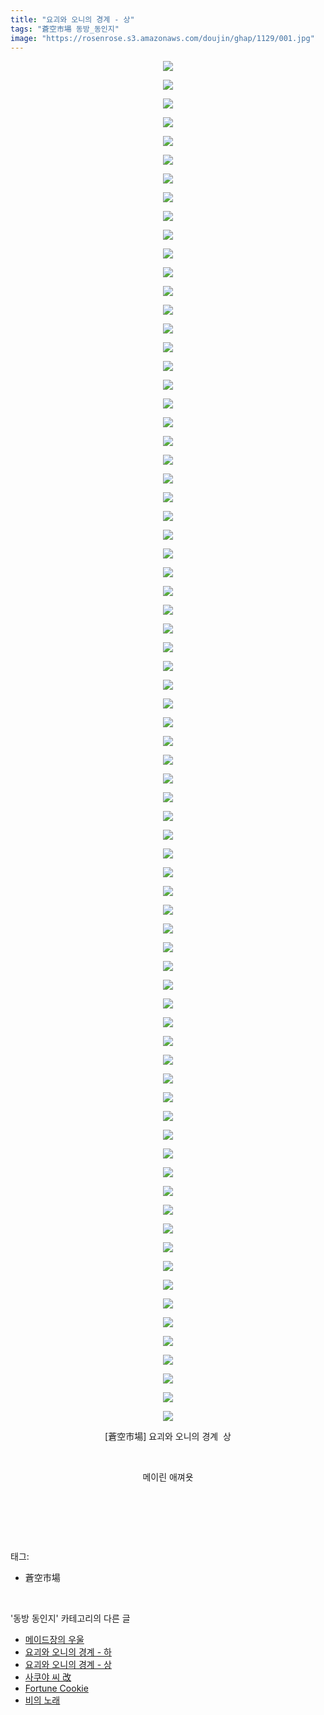 ```yaml
---
title: "요괴와 오니의 경계 - 상"
tags: "蒼空市場 동방_동인지"
image: "https://rosenrose.s3.amazonaws.com/doujin/ghap/1129/001.jpg"
---
```

<div class="article">
<p style="text-align: center; clear: none; float: none;"><img src="{{ site.imgserver1 }}/ghap/1129/001.jpg"/></p>
<p style="text-align: center; clear: none; float: none;"><img src="{{ site.imgserver1 }}/ghap/1129/002.jpg"/></p>
<p style="text-align: center; clear: none; float: none;"><img src="{{ site.imgserver1 }}/ghap/1129/003.jpg"/></p>
<p style="text-align: center; clear: none; float: none;"><img src="{{ site.imgserver1 }}/ghap/1129/004.jpg"/></p>
<p style="text-align: center; clear: none; float: none;"><img src="{{ site.imgserver1 }}/ghap/1129/005.jpg"/></p>
<p style="text-align: center; clear: none; float: none;"><img src="{{ site.imgserver1 }}/ghap/1129/006.jpg"/></p>
<p style="text-align: center; clear: none; float: none;"><img src="{{ site.imgserver1 }}/ghap/1129/007.jpg"/></p>
<p style="text-align: center; clear: none; float: none;"><img src="{{ site.imgserver1 }}/ghap/1129/008.jpg"/></p>
<p style="text-align: center; clear: none; float: none;"><img src="{{ site.imgserver1 }}/ghap/1129/009.jpg"/></p>
<p style="text-align: center; clear: none; float: none;"><img src="{{ site.imgserver1 }}/ghap/1129/010.jpg"/></p>
<p style="text-align: center; clear: none; float: none;"><img src="{{ site.imgserver1 }}/ghap/1129/011.jpg"/></p>
<p style="text-align: center; clear: none; float: none;"><img src="{{ site.imgserver1 }}/ghap/1129/012.jpg"/></p>
<p style="text-align: center; clear: none; float: none;"><img src="{{ site.imgserver1 }}/ghap/1129/013.jpg"/></p>
<p style="text-align: center; clear: none; float: none;"><img src="{{ site.imgserver1 }}/ghap/1129/014.jpg"/></p>
<p style="text-align: center; clear: none; float: none;"><img src="{{ site.imgserver1 }}/ghap/1129/015.jpg"/></p>
<p style="text-align: center; clear: none; float: none;"><img src="{{ site.imgserver1 }}/ghap/1129/016.jpg"/></p>
<p style="text-align: center; clear: none; float: none;"><img src="{{ site.imgserver1 }}/ghap/1129/017.jpg"/></p>
<p style="text-align: center; clear: none; float: none;"><img src="{{ site.imgserver1 }}/ghap/1129/018.jpg"/></p>
<p style="text-align: center; clear: none; float: none;"><img src="{{ site.imgserver1 }}/ghap/1129/019.jpg"/></p>
<p style="text-align: center; clear: none; float: none;"><img src="{{ site.imgserver1 }}/ghap/1129/020.jpg"/></p>
<p style="text-align: center; clear: none; float: none;"><img src="{{ site.imgserver1 }}/ghap/1129/021.jpg"/></p>
<p style="text-align: center; clear: none; float: none;"><img src="{{ site.imgserver1 }}/ghap/1129/022.jpg"/></p>
<p style="text-align: center; clear: none; float: none;"><img src="{{ site.imgserver1 }}/ghap/1129/023.jpg"/></p>
<p style="text-align: center; clear: none; float: none;"><img src="{{ site.imgserver1 }}/ghap/1129/024.jpg"/></p>
<p style="text-align: center; clear: none; float: none;"><img src="{{ site.imgserver1 }}/ghap/1129/025.jpg"/></p>
<p style="text-align: center; clear: none; float: none;"><img src="{{ site.imgserver1 }}/ghap/1129/026.jpg"/></p>
<p style="text-align: center; clear: none; float: none;"><img src="{{ site.imgserver1 }}/ghap/1129/027.jpg"/></p>
<p style="text-align: center; clear: none; float: none;"><img src="{{ site.imgserver1 }}/ghap/1129/028.jpg"/></p>
<p style="text-align: center; clear: none; float: none;"><img src="{{ site.imgserver1 }}/ghap/1129/029.jpg"/></p>
<p style="text-align: center; clear: none; float: none;"><img src="{{ site.imgserver1 }}/ghap/1129/030.jpg"/></p>
<p style="text-align: center; clear: none; float: none;"><img src="{{ site.imgserver1 }}/ghap/1129/031.jpg"/></p>
<p style="text-align: center; clear: none; float: none;"><img src="{{ site.imgserver1 }}/ghap/1129/032.jpg"/></p>
<p style="text-align: center; clear: none; float: none;"><img src="{{ site.imgserver1 }}/ghap/1129/033.jpg"/></p>
<p style="text-align: center; clear: none; float: none;"><img src="{{ site.imgserver1 }}/ghap/1129/034.jpg"/></p>
<p style="text-align: center; clear: none; float: none;"><img src="{{ site.imgserver1 }}/ghap/1129/035.jpg"/></p>
<p style="text-align: center; clear: none; float: none;"><img src="{{ site.imgserver1 }}/ghap/1129/036.jpg"/></p>
<p style="text-align: center; clear: none; float: none;"><img src="{{ site.imgserver1 }}/ghap/1129/037.jpg"/></p>
<p style="text-align: center; clear: none; float: none;"><img src="{{ site.imgserver1 }}/ghap/1129/038.jpg"/></p>
<p style="text-align: center; clear: none; float: none;"><img src="{{ site.imgserver1 }}/ghap/1129/039.jpg"/></p>
<p style="text-align: center; clear: none; float: none;"><img src="{{ site.imgserver1 }}/ghap/1129/040.jpg"/></p>
<p style="text-align: center; clear: none; float: none;"><img src="{{ site.imgserver1 }}/ghap/1129/041.jpg"/></p>
<p style="text-align: center; clear: none; float: none;"><img src="{{ site.imgserver1 }}/ghap/1129/042.jpg"/></p>
<p style="text-align: center; clear: none; float: none;"><img src="{{ site.imgserver1 }}/ghap/1129/043.jpg"/></p>
<p style="text-align: center; clear: none; float: none;"><img src="{{ site.imgserver1 }}/ghap/1129/044.jpg"/></p>
<p style="text-align: center; clear: none; float: none;"><img src="{{ site.imgserver1 }}/ghap/1129/045.jpg"/></p>
<p style="text-align: center; clear: none; float: none;"><img src="{{ site.imgserver1 }}/ghap/1129/046.jpg"/></p>
<p style="text-align: center; clear: none; float: none;"><img src="{{ site.imgserver1 }}/ghap/1129/047.jpg"/></p>
<p style="text-align: center; clear: none; float: none;"><img src="{{ site.imgserver1 }}/ghap/1129/048.jpg"/></p>
<p style="text-align: center; clear: none; float: none;"><img src="{{ site.imgserver1 }}/ghap/1129/049.jpg"/></p>
<p style="text-align: center; clear: none; float: none;"><img src="{{ site.imgserver1 }}/ghap/1129/050.jpg"/></p>
<p style="text-align: center; clear: none; float: none;"><img src="{{ site.imgserver1 }}/ghap/1129/051.jpg"/></p>
<p style="text-align: center; clear: none; float: none;"><img src="{{ site.imgserver1 }}/ghap/1129/052.jpg"/></p>
<p style="text-align: center; clear: none; float: none;"><img src="{{ site.imgserver1 }}/ghap/1129/053.jpg"/></p>
<p style="text-align: center; clear: none; float: none;"><img src="{{ site.imgserver1 }}/ghap/1129/054.jpg"/></p>
<p style="text-align: center; clear: none; float: none;"><img src="{{ site.imgserver1 }}/ghap/1129/055.jpg"/></p>
<p style="text-align: center; clear: none; float: none;"><img src="{{ site.imgserver1 }}/ghap/1129/056.jpg"/></p>
<p style="text-align: center; clear: none; float: none;"><img src="{{ site.imgserver1 }}/ghap/1129/057.jpg"/></p>
<p style="text-align: center; clear: none; float: none;"><img src="{{ site.imgserver1 }}/ghap/1129/058.jpg"/></p>
<p style="text-align: center; clear: none; float: none;"><img src="{{ site.imgserver1 }}/ghap/1129/059.jpg"/></p>
<p style="text-align: center; clear: none; float: none;"><img src="{{ site.imgserver1 }}/ghap/1129/060.jpg"/></p>
<p style="text-align: center; clear: none; float: none;"><img src="{{ site.imgserver1 }}/ghap/1129/061.jpg"/></p>
<p style="text-align: center; clear: none; float: none;"><img src="{{ site.imgserver1 }}/ghap/1129/062.jpg"/></p>
<p style="text-align: center; clear: none; float: none;"><img src="{{ site.imgserver1 }}/ghap/1129/063.jpg"/></p>
<p style="text-align: center; clear: none; float: none;"><img src="{{ site.imgserver1 }}/ghap/1129/064.jpg"/></p>
<p style="text-align: center; clear: none; float: none;"><img src="{{ site.imgserver1 }}/ghap/1129/065.jpg"/></p>
<p style="text-align: center; clear: none; float: none;"><img src="{{ site.imgserver1 }}/ghap/1129/066.jpg"/></p>
<p style="text-align: center; clear: none; float: none;"><img src="{{ site.imgserver1 }}/ghap/1129/067.jpg"/></p>
<p style="text-align: center; clear: none; float: none;"><img src="{{ site.imgserver1 }}/ghap/1129/068.jpg"/></p>
<p style="text-align: center; clear: none; float: none;"><img src="{{ site.imgserver1 }}/ghap/1129/069.jpg"/></p>
<p style="text-align: center; clear: none; float: none;"><img src="{{ site.imgserver1 }}/ghap/1129/070.jpg"/></p>
<p style="text-align: center; clear: none; float: none;"><img src="{{ site.imgserver1 }}/ghap/1129/071.jpg"/></p>
<p style="text-align: center; clear: none; float: none;"><img src="{{ site.imgserver1 }}/ghap/1129/072.jpg"/></p>
<p style="text-align: center; clear: none; float: none;"><img src="{{ site.imgserver1 }}/ghap/1129/073.jpg"/></p>
<p style="text-align: center; clear: none; float: none;">[蒼空市場] 요괴와 오니의 경계  상</p>
<p style="text-align: center; clear: none; float: none;"><br/></p>
<p style="text-align: center; clear: none; float: none;">메이린 애껴욧</p>
<p style="text-align: center; clear: none; float: none;"><br/></p>
<p><br/></p>
</div><br/>
<div class="tagTrail">
<p>태그: </p>
<ul>
<li>蒼空市場</li>
</ul>
</div><br/>
<div class="another">
<p>'동방 동인지' 카테고리의 다른 글</p>
<ul>
<li><a href="/ghap_1131">메이드장의 우울</a></li>
<li><a href="/ghap_1130">요괴와 오니의 경계 - 하</a></li>
<li><a href="/ghap_1129">요괴와 오니의 경계 - 상</a></li>
<li><a href="/ghap_1128">사쿠야 씨 改</a></li>
<li><a href="/ghap_1127">Fortune Cookie</a></li>
<li><a href="/ghap_1126">비의 노래</a></li>
</ul>
</div><br/>
<div class="cb_module cb_fluid">
<div class="cb_wrt cb_profile">
</div><!-- commentList close -->
</div><br/>
